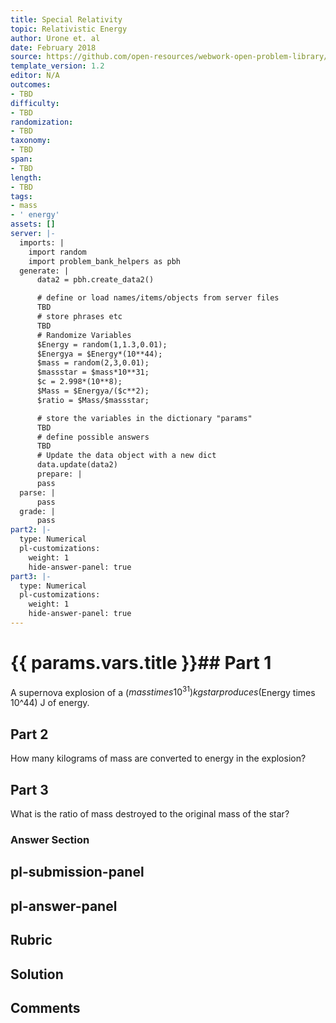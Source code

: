 ```yaml
---
title: Special Relativity
topic: Relativistic Energy
author: Urone et. al
date: February 2018
source: https://github.com/open-resources/webwork-open-problem-library/tree/master/Contrib/BrockPhysics/College_Physics_Urone/28.Special_Relativity/28-06.Relativistic_Energy/NU_U17-28-06-005.pg
template_version: 1.2
editor: N/A
outcomes:
- TBD
difficulty:
- TBD
randomization:
- TBD
taxonomy:
- TBD
span:
- TBD
length:
- TBD
tags:
- mass
- ' energy'
assets: []
server: |-
  imports: |
    import random
    import problem_bank_helpers as pbh
  generate: |
      data2 = pbh.create_data2()

      # define or load names/items/objects from server files
      TBD
      # store phrases etc
      TBD
      # Randomize Variables
      $Energy = random(1,1.3,0.01);
      $Energya = $Energy*(10**44);
      $mass = random(2,3,0.01);
      $massstar = $mass*10**31;
      $c = 2.998*(10**8);
      $Mass = $Energya/($c**2);
      $ratio = $Mass/$massstar;

      # store the variables in the dictionary "params"
      TBD
      # define possible answers
      TBD
      # Update the data object with a new dict
      data.update(data2)
      prepare: |
      pass
  parse: |
      pass
  grade: |
      pass
part2: |-
  type: Numerical
  pl-customizations:
    weight: 1
    hide-answer-panel: true
part3: |-
  type: Numerical
  pl-customizations:
    weight: 1
    hide-answer-panel: true
---
```


# {{ params.vars.title }}## Part 1 
A supernova explosion of a ($mass times 10^31) kg star produces ($Energy times 10^44) J of energy. 
## Part 2 
How many kilograms of mass are converted to energy in the explosion? 
## Part 3 
What is the ratio of mass destroyed to the original mass of the star? 


### Answer Section 


## pl-submission-panel 


## pl-answer-panel 


## Rubric 


## Solution 


## Comments 


